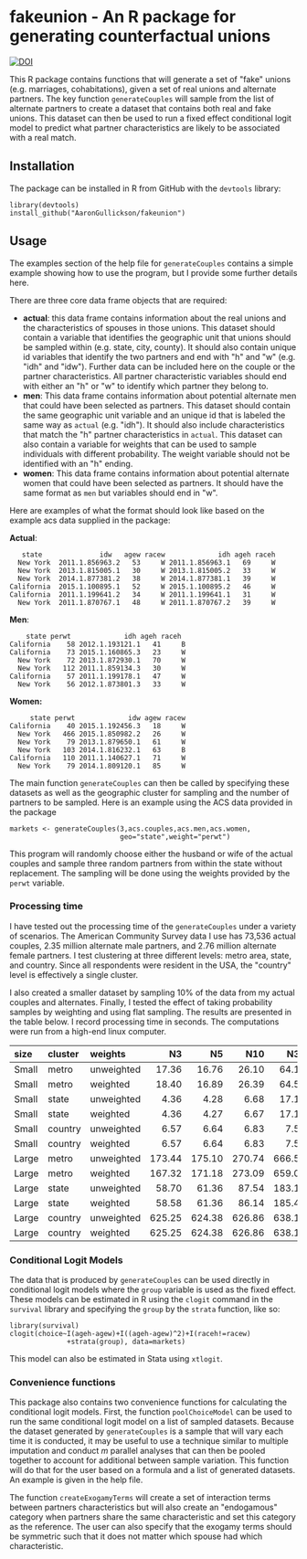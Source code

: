 # fakeunion - An R package for generating counterfactual unions

[![DOI](https://zenodo.org/badge/88232957.svg)](https://zenodo.org/badge/latestdoi/88232957)

This R package contains functions that will generate a set of "fake" unions (e.g. marriages, cohabitations), given a set of real unions and alternate partners. The key function `generateCouples` will sample from the list of alternate partners to create a dataset that contains both real and fake unions. This dataset can then be used to run a fixed effect conditional logit model to predict what partner characteristics are likely to be associated with a real match.

## Installation

The package can be installed in R from GitHub with the `devtools` library:

```
library(devtools)
install_github("AaronGullickson/fakeunion")
```

## Usage

The examples section of the help file for `generateCouples` contains a simple example showing how to use the program, but I provide some further details here.

There are three core data frame objects that are required:

- **actual**: this data frame contains information about the real unions and the characteristics of spouses in those unions. This dataset should contain a variable that identifies the geographic unit that unions should be sampled within (e.g. state, city, county). It should also contain unique id variables that identify the two partners and end with "h" and "w" (e.g. "idh" and "idw"). Further data can be included here on the couple or the partner characteristics. All partner characteristic variables should end with either an "h" or "w" to identify which partner they belong to.
- **men**: This data frame contains information about potential alternate men that could have been selected as partners. This dataset should contain the same geographic unit variable and an unique id that is labeled the same way as `actual` (e.g. "idh"). It should also include characteristics that match the "h" partner characteristics in `actual`. This dataset can also contain a variable for weights that can be used to sample individuals with different probability. The weight variable should not be identified with an "h" ending.
- **women**: This data frame contains information about potential alternate women that could have been selected as partners. It should have the same format as `men` but variables should end in "w".

Here are examples of what the format should look like based on the example acs data supplied in the package:

**Actual**:

```
   state              idw   agew racew             idh ageh raceh
  New York  2011.1.856963.2   53     W 2011.1.856963.1   69     W
  New York  2013.1.815005.1   30     W 2013.1.815005.2   33     W
  New York  2014.1.877381.2   38     W 2014.1.877381.1   39     W
California  2015.1.100895.1   52     W 2015.1.100895.2   46     W
California  2011.1.199641.2   34     W 2011.1.199641.1   31     W
  New York  2011.1.870767.1   48     W 2011.1.870767.2   39     W
```

**Men**:

```
    state perwt             idh ageh raceh
California    58 2012.1.193121.1   41     B
California    73 2015.1.160865.3   23     W
  New York    72 2013.1.872930.1   70     W
  New York   112 2011.1.859134.3   30     W
California    57 2011.1.199178.1   47     W
  New York    56 2012.1.873801.3   33     W
```

**Women:**

```
     state perwt             idw agew racew
California    40 2015.1.192456.3   18     W
  New York   466 2015.1.850982.2   26     W
  New York    79 2013.1.879650.1   61     W
  New York   103 2014.1.816232.1   63     B
California   110 2011.1.140627.1   71     W
  New York    79 2014.1.809120.1   85     W
```

The main function `generateCouples` can then be called by specifying these datasets as well as the geographic cluster for sampling and the number of partners to be sampled. Here is an example using the ACS data provided in the package

```
markets <- generateCouples(3,acs.couples,acs.men,acs.women,
                           geo="state",weight="perwt")
```

This program will randomly choose either the husband or wife of the actual couples and sample three random partners from within the state without replacement. The sampling will be done using the weights provided by the `perwt` variable.

### Processing time

I have tested out the processing time of the `generateCouples` under a variety of scenarios. The American Community Survey data I use has 73,536 actual couples, 2.35 million alternate male partners, and 2.76 million alternate female partners. I test clustering at three different levels: metro area, state, and country. Since all respondents were resident in the USA, the "country" level is effectively a single cluster.

I also created a smaller dataset by sampling 10% of the data from my actual couples and alternates. Finally, I tested the effect of taking probability samples by weighting and using flat sampling. The results are presented in the table below. I record processing time in seconds. The computations were run from a high-end linux computer.

|size   |	cluster	| weights	   | N3	    | N5	  | N10	  | N30	  | N50    |
|:------|:--------|:-----------|-------:|------:|------:|------:|-------:|
|Small	| metro	  | unweighted | 17.36	| 16.76 |	26.10	| 64.17	| 102.68 |
|Small	| metro	  | weighted	 | 18.40	| 16.89	| 26.39	| 64.52	| 101.88 |
|Small	| state	  | unweighted |	4.36	|  4.28	|  6.68	| 17.12	|  25.81 |
|Small	| state	  | weighted	 |  4.36	|  4.27	|  6.67	| 17.18	|  25.48 |
|Small	| country	| unweighted |	6.57	|  6.64	|  6.83	|  7.51	|   8.22 |
|Small	| country	| weighted	 |  6.57	|  6.64	|  6.83	|  7.51	|   8.22 |
|Large	| metro	  | unweighted |173.44	|175.10	|270.74	|666.56	|1091.80 |
|Large	| metro	  | weighted	 |167.32	|171.18	|273.09	|659.00 |1088.92 |
|Large	| state	  | unweighted | 58.70	| 61.36	| 87.54	|183.15	| 287.52 |
|Large	| state	  | weighted	 | 58.58	| 61.36	| 86.14	|185.42	| 285.77 |
|Large	| country	| unweighted |625.25	|624.38	|626.86	|638.11	| 648.72 |
|Large	| country	| weighted	 |625.25	|624.38	|626.86	|638.11	| 648.72 |


### Conditional Logit Models

The data that is produced by `generateCouples` can be used directly in conditional logit models where the `group` variable is used as the fixed effect. These models can be estimated in R using the `clogit` command in the `survival` library and specifying the `group` by the `strata` function, like so:

```
library(survival)
clogit(choice~I(ageh-agew)+I((ageh-agew)^2)+I(raceh!=racew)
              +strata(group), data=markets)
```

This model can also be estimated in Stata using `xtlogit`.

### Convenience functions

This package also contains two convenience functions for calculating the conditional logit models. First, the function `poolChoiceModel` can be used to run the same conditional logit model on a list of sampled datasets. Because the dataset generated by `generateCouples` is a sample that will vary each time it is conducted, it may be useful to use a technique similar to multiple imputation and conduct *m* parallel analyses that can then be pooled together to account for additional between sample variation. This function will do that for the user based on a formula and a list of generated datasets. An example is given in the help file.

The function `createExogamyTerms` will create a set of interaction terms between partners characteristics but will also create an "endogamous" category when partners share the same characteristic and set this category as the reference. The user can also specify that the exogamy terms should be symmetric such that it does not matter which spouse had which characteristic.
